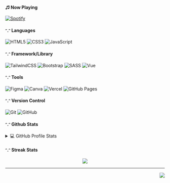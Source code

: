 <br />

<p align="center">
 <a href="https://maviswisanggeni.netlify.app/" target="_blank"><img alt="" src="https://img.shields.io/badge/Portfolio-000?logo=vercel&logoColor=yellow&style=for-the-badge" style="vertical-align:center" /></a>
<a href="https://twitter.com/1wg_mv" target="_blank"><img alt="" src="https://img.shields.io/badge/Twitter-000?logo=Twitter&logoColor=1DA1F2&style=for-the-badge" style="vertical-align:center" /></a>
<a href="https://www.linkedin.com/in/maviswisanggeni/" target="_blank"><img alt="" src="https://img.shields.io/badge/LinkedIn-000?logo=linkedin&logoColor=0A66C2&style=for-the-badge" style="vertical-align:center" /></a></p>
<br />

#### ♫ Now Playing

[![Spotify](https://novatorem.vercel.app/api/spotify?background_color=0d1117)](https://open.spotify.com/user/irhp0zsapnj2hgtpmivbfj1hy?si=c9c67096c88a4319)

#### ᵔ.ᵔ Languages
![HTML5](https://img.shields.io/badge/-HTML5-000?style=for-the-badge&logo=html5)
![CSS3](https://img.shields.io/badge/-CSS3-000?style=for-the-badge&logo=css3)
![JavaScript](https://img.shields.io/badge/-JavaScript-000?style=for-the-badge&logo=javascript)
  
#### ᵔ.ᵔ Framework/Library
![TailwindCSS](https://img.shields.io/badge/-TailwindCSS-000?style=for-the-badge&logo=tailwind-css)
![Bootstrap](https://img.shields.io/badge/-Bootstrap-000?style=for-the-badge&logo=bootstrap)
![SASS](https://img.shields.io/badge/-SASS-000?style=for-the-badge&logo=sass)
![Vue](https://img.shields.io/badge/Vue_JS-000?style=for-the-badge&logo=vuedotjs&logoColor=)

#### ᵔ.ᵔ Tools
![Figma](https://img.shields.io/badge/-Figma-000?style=for-the-badge&logo=figma)
![Canva](https://img.shields.io/badge/-Canva-000?style=for-the-badge&logo=canva)
![Vercel](https://img.shields.io/badge/-Vercel-000?style=for-the-badge&logo=vercel)
![GitHub Pages](https://img.shields.io/badge/-GitHub%20Pages-000?style=for-the-badge&logo=github)

#### ᵔ.ᵔ Version Control
![Git](https://img.shields.io/badge/-Git-000?style=for-the-badge&logo=git)
![GitHub](https://img.shields.io/badge/-GitHub-000?style=for-the-badge&logo=github)

#### ᵔ.ᵔ Github Stats
<details> 
  <summary>💻 GitHub Profile Stats</summary>
  <br/>
    <a href="https://github.com/anuraghazra/github-readme-stats"><img alt="Mavis Github Stats" src="https://github-readme-stats.vercel.app/api?username=maviswisanggeni&show_icons=true&hide_border=true&theme=dark&count_private=true&include_all_commits=true&border_radius=20" height="192px"/></a>
  <a href="https://github.com/anuraghazra/github-readme-stats"><img alt="Mavis Top Languages" src="https://github-readme-stats.vercel.app/api/top-langs/?username=maviswisanggeni&show_icons=true&hide_border=true&theme=dark&count_private=true&include_all_commits=true&layout=compact&border_radius=20&langs_count=8"/></a>
  <br/>
</details>


#### ᵔ.ᵔ Streak Stats
<p align="center">
  <img align="center" src="http://github-readme-streak-stats.herokuapp.com?user=maviswisanggeni&theme=dark&hide_border=true&border_radius=20"></img>
  
</p>

---

<p align="right">
 <img align="center" src="https://api.visitorbadge.io/api/visitors?path=https%3A%2F%2Fgithub.com%2Fmaviswisanggeni&label=VISITORS&labelColor=%23000000&countColor=%23000aff&labelStyle=none"></img>
</p>
